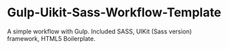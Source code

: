 # Gulp-Uikit-Sass-Workflow-Template
A simple workflow with Gulp. Included SASS, UIKit (Sass version) framework, HTML5 Boilerplate.

